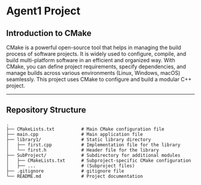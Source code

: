 # Agent1 Project

## Introduction to CMake

CMake is a powerful open-source tool that helps in managing the build process of software projects. It is widely used to configure, compile, and build multi-platform software in an efficient and organized way. With CMake, you can define project requirements, specify dependencies, and manage builds across various environments (Linux, Windows, macOS) seamlessly. This project uses CMake to configure and build a modular C++ project.

---

## Repository Structure

```plaintext
.
├── CMakeLists.txt          # Main CMake configuration file
├── main.cpp                # Main application file
├── library1/               # Static library directory
│   ├── first.cpp           # Implementation file for the library
│   └── first.h             # Header file for the library
├── SubProject/             # Subdirectory for additional modules
│   ├── CMakeLists.txt      # Subproject-specific CMake configuration
│   ├── ...                 # (Subproject files)
├── .gitignore              # gitignore file
└── README.md               # Project documentation